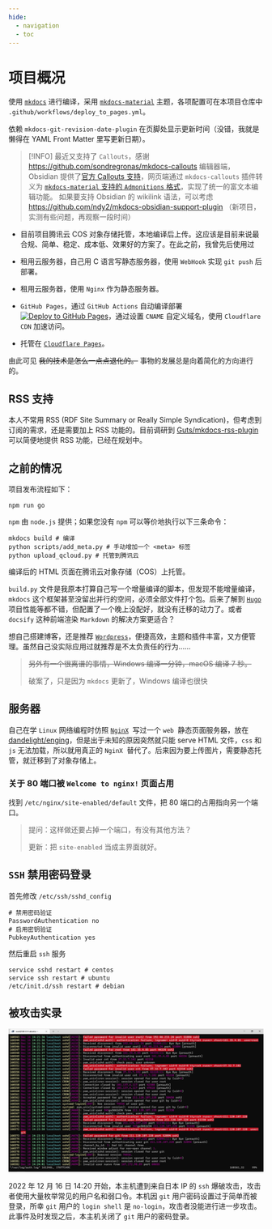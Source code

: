 ```yaml
---
hide:
  - navigation
  - toc
---
```


# 项目概况

使用 [`mkdocs`](https://github.com/mkdocs/mkdocs/) 进行编译，采用 [`mkdocs-material`](https://squidfunk.github.io/mkdocs-material/) 主题，各项配置可在本项目仓库中 `.github/workflows/deploy_to_pages.yml`。

依赖 `mkdocs-git-revision-date-plugin` 在页脚处显示更新时间（没错，我就是懒得在 YAML Front Matter 里写更新日期）。

> [!INFO] 最近又支持了 `Callouts`，感谢 <https://github.com/sondregronas/mkdocs-callouts>
> 编辑器端，Obsidian 提供了[官方 Callouts 支持](https://help.obsidian.md/Editing+and+formatting/Callouts)，网页端通过 `mkdocs-callouts` 插件转义为 [`mkdocs-material` 支持的 `Admonitions` 格式](https://squidfunk.github.io/mkdocs-material/reference/admonitions/)，实现了统一的富文本编辑功能。
> 如果要支持 Obsidian 的 wikilink 语法，可以考虑 <https://github.com/ndy2/mkdocs-obsidian-support-plugin> （新项目，实测有些问题，再观察一段时间）

- 目前项目腾讯云 COS 对象存储托管，本地编译后上传。这应该是目前来说最合规、简单、稳定、成本低、效果好的方案了。在此之前，我曾先后使用过

- 租用云服务器，自己用 C 语言写静态服务器，使用 `WebHook` 实现 `git push` 后部署。
- 租用云服务器，使用 `Nginx` 作为静态服务器。
- `GitHub Pages`，通过 `GitHub Actions` 自动编译部署 [![Deploy to GitHub Pages](https://github.com/Dandelight/dandelight.github.io/actions/workflows/deploy_to_pages.yml/badge.svg)](https://github.com/Dandelight/dandelight.github.io/actions/workflows/deploy_to_pages.yml)，通过设置 `CNAME` 自定义域名，使用 `Cloudflare CDN` 加速访问。
- 托管在 [`Cloudflare Pages`](https://pages.cloudflare.com/)。

由此可见 ~~我的技术是怎么一点点退化的。~~ 事物的发展总是向着简化的方向进行的。

## RSS 支持

本人不常用 RSS (RDF Site Summary or Really Simple Syndication)，但考虑到订阅的需求，还是需要加上 RSS 功能的。目前调研到 [Guts/mkdocs-rss-plugin](https://github.com/Guts/mkdocs-rss-plugin) 可以简便地提供 RSS 功能，已经在规划中。

## 之前的情况

项目发布流程如下：

```shell
npm run go
```

`npm` 由 `node.js` 提供；如果您没有 `npm` 可以等价地执行以下三条命令：

```
mkdocs build # 编译
python scripts/add_meta.py # 手动增加一个 <meta> 标签
python upload_qcloud.py # 托管到腾讯云
```

编译后的 HTML 页面在腾讯云对象存储（COS）上托管。

`build.py` 文件是我原本打算自己写一个增量编译的脚本，但发现不能增量编译，`mkdocs` 这个框架甚至没留出并行的空间，必须全部文件打个包。后来了解到 [`Hugo`](https://gohugo.io/) 项目性能等都不错，但配置了一个晚上没配好，就没有迁移的动力了。或者 `docsify` 这种前端渲染 `Markdown` 的解决方案更适合？

想自己搭建博客，还是推荐 [`Wordpress`](https://wordpress.org/)，便捷高效，主题和插件丰富，又方便管理。虽然自己没实际应用过就推荐是不太负责任的行为……

> ~~另外有一个很离谱的事情，Windows 编译一分钟，macOS 编译 7 秒。~~
>
> 破案了，只是因为 `mkdocs` 更新了，Windows 编译也很快

## 服务器

自己在学 `Linux` 网络编程时仿照 [`NginX`](https://nginx.org/)  写过一个 `web`  静态页面服务器，放在 [dandelight/enging](https://gitee.com/dandelight/enging)，但是出于未知的原因突然就只能 serve HTML 文件，`css` 和 `js` 无法加载，所以就用真正的 `NginX`  替代了。后来因为要上传图片，需要静态托管，就迁移到了对象存储上。

### 关于 80 端口被 `Welcome to nginx!` 页面占用

找到 `/etc/nginx/site-enabled/default` 文件，把 80 端口的占用指向另一个端口。

> 提问：这样做还要占掉一个端口，有没有其他方法？
>
> 更新：把 `site-enabled` 当成主界面就好。

## `SSH` 禁用密码登录

首先修改 `/etc/ssh/sshd_config`

```ssh
# 禁用密码验证
PasswordAuthentication no
# 启用密钥验证
PubkeyAuthentication yes
```

然后重启 `ssh` 服务

```shell
service sshd restart # centos
service ssh restart # ubuntu
/etc/init.d/ssh restart # debian
```

## 被攻击实录

![attach](./media/README/attach.jpg)

2022 年 12 月 16 日 14:20 开始，本主机遭到来自日本 IP 的 `ssh` 爆破攻击，攻击者使用大量枚举常见的用户名和弱口令。本机因 `git` 用户密码设置过于简单而被登录，所幸 `git` 用户的 `login shell` 是 `no-login`，攻击者没能进行进一步攻击。此事件及时发现之后，本主机关闭了 `git` 用户的密码登录。
